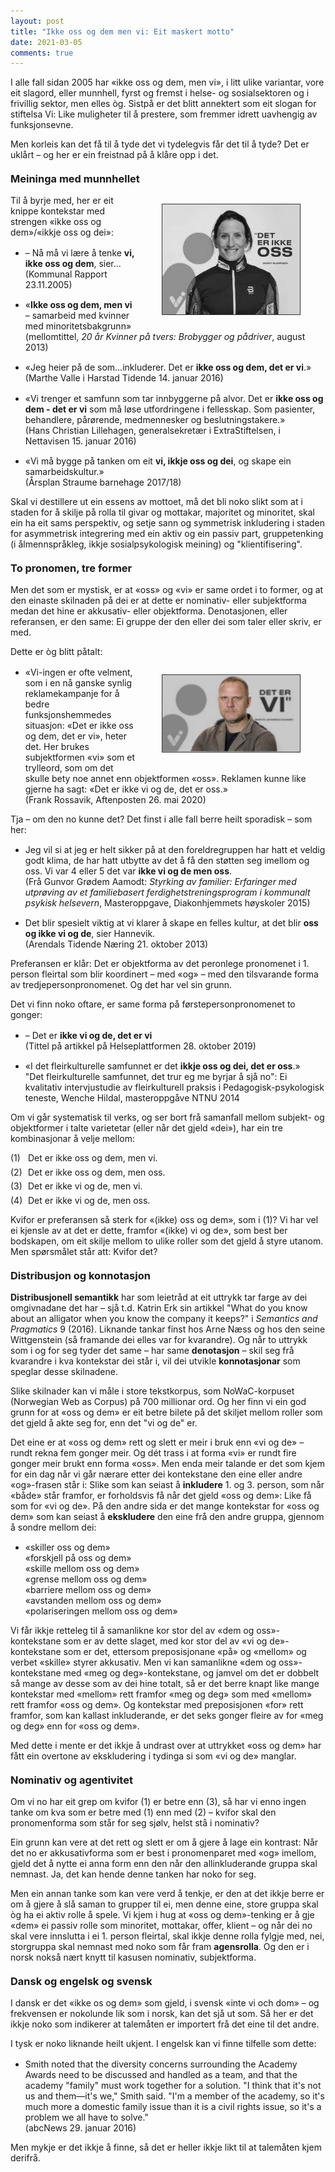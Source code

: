 ```yaml
---
layout: post
title: "Ikke oss og dem men vi: Eit maskert motto"
date: 2021-03-05
comments: true
---
```


<style>
h3 {
margin-top: 1.2em;
}
  ol {
  margin-left: 0;
  padding-left: 0;
  margin-top: .4em;
}
ol li {
  display: block;
  margin-bottom: .4em;
  margin-left: 2em;
}
ol li::before {
  display: inline-block;
  content: "(" counter(item) ") ";
  counter-increment: item;
  width: 2em;
  margin-left: -2em;
}
  ul li {
  margin-top: 1.1em;
  }
figcaption {
    color: #333;
    text-align: center;
    font-family: Optima, Candara, Calibri, Arial, sans-serif;
    font-size: .8em;
  line-height: 1.2em;
}	
  .zoom:hover {
  -ms-transform: scale(3); /* IE 9 */
  -webkit-transform: scale(3); /* Safari 3-8 */
  transform: scale(2); 
  transform-origin: 100% 0%;
}
  .small {
  font-variant: small-caps;
}
</style>

<div class="ingress">
<p>
I alle fall sidan 2005 har «ikke oss og dem, men vi», i litt ulike variantar, vore eit slagord, eller munnhell, fyrst og fremst i helse- og sosialsektoren og i frivillig sektor, men elles òg. Sistpå er det blitt annektert som eit slogan for stiftelsa Vi: Like muligheter til å prestere, som fremmer idrett uavhengig av funksjonsevne.</p> <p>Men korleis kan det få til å tyde det vi tydelegvis får det til å tyde? Det er uklårt – og her er ein freistnad på å klåre opp i det.
</p></div> 
<h3>Meininga med munnhellet</h3>
<div style="float:right;"><figure class="rightfig"><img style="width:220px; border: #333 1pt solid" src="/pics/oss.jpg"></figure></div>
<p>Til å byrje med, her er eit knippe kontekstar med strengen «ikke oss og dem»/«ikkje oss og dei»:</p>
<ul><li>– Nå må vi lære å tenke <b>vi, ikke oss og dem</b>, sier… <br/>(Kommunal Rapport 23.11.2005)
<li>«<b>Ikke oss og dem, men vi</b> – samarbeid med
kvinner med minoritetsbakgrunn» <br/>(mellomtittel,
<i>20 år Kvinner på tvers: Brobygger og pådriver</i>, august 2013)</li>
</li>
<li>«Jeg heier på de som…inkluderer. Det er <b>ikke oss og dem, det er vi</b>.»
<br/>(Marthe Valle i Harstad Tidende 14. januar 2016)
</li><li>«Vi trenger et samfunn som tar innbyggerne på alvor. Det er <b>ikke oss og dem - det er vi</b> som må løse utfordringene i fellesskap. Som pasienter, behandlere, pårørende, medmennesker og beslutningstakere.» <br/>(Hans Christian Lillehagen, generalsekretær i ExtraStiftelsen, i Nettavisen 15. januar 2016)</li>
<li>«Vi må bygge på tanken om eit <b>vi, ikkje oss og dei</b>, og skape ein samarbeidskultur.» <br/>(Årsplan Straume barnehage 2017/18)
</li></ul>
<p>Skal vi destillere ut ein essens av mottoet, må det bli noko slikt som at i staden for å skilje på rolla til givar og mottakar, majoritet og minoritet, skal ein ha eit sams perspektiv, og setje sann og symmetrisk inkludering i staden for asymmetrisk integrering med ein aktiv og ein passiv part, gruppetenking (i ålmennspråkleg, ikkje sosialpsykologisk meining) og "klientifisering".
</p>
<h3>To pronomen, tre former</h3>
<p>
Men det som er mystisk, er at «oss» og «vi» er same ordet i to former, og at den einaste skilnaden på dei er at dette er nominativ- eller subjektforma medan det hine er akkusativ- eller objektforma. Denotasjonen, eller referansen, er den same: Ei gruppe der den eller dei som taler eller skriv, er med. 
</p>
<p>Dette er òg blitt påtalt:
</p>
<div style="float:right;"><figure class="rightfig"><img style="width:220px; border: #333 1pt solid" src="/pics/detervi.png"></figure></div>
<ul><li>«Vi-ingen er ofte velment, som i en nå ganske synlig reklamekampanje for å bedre funksjonshemmedes situasjon: «Det er ikke oss og dem, det er vi», heter det. Her brukes subjektformen «vi» som et trylleord, som om det skulle bety noe annet enn objektformen «oss». Reklamen kunne like gjerne ha sagt: «Det er ikke vi og de, det er oss.» <br/>(Frank Rossavik, Aftenposten 26. mai 2020)
</li></ul>
<p>Tja – om den no kunne det? Det finst i alle fall berre heilt sporadisk – som her:</p>
<ul><li>Jeg vil si at jeg er helt sikker på at den foreldregruppen har hatt et veldig godt klima, de har hatt utbytte av det å få den støtten seg imellom og oss. Vi var 4 eller 5 det var <b>ikke vi og de men oss</b>. <br/>(Frå Gunvor Grødem Aamodt: <i>Styrking av familier: Erfaringer med utprøving av et familiebasert ferdighetstreningsprogram i kommunalt psykisk helsevern</i>, Masteroppgave, Diakonhjemmets høyskoler 2015)
</li><li>Det blir spesielt viktig at vi klarer å skape en felles kultur, at det blir <b>oss og ikke vi og de</b>, sier Hannevik. <br/>(Arendals Tidende Næring 21. oktober 2013)
</li></ul>
<p>
Preferansen er klår: Det er objektforma av det peronlege pronomenet i 1. person fleirtal som blir koordinert – med «og» – med den tilsvarande forma av tredjepersonpronomenet. Og det har vel sin grunn.</p>
<p>Det vi finn noko oftare, er same forma på førstepersonpronomenet to gonger:</p>
<ul><li>– Det er <b>ikke vi og de, det er vi</b> <br/>(Tittel på artikkel på Helseplattformen 28. oktober 2019)
</li>
<li>«I det fleirkulturelle samfunnet er det <b>ikkje oss og dei, det er oss</b>.» <br/>"Det fleirkulturelle samfunnet,
det trur eg me byrjar å sjå no": Ei kvalitativ intervjustudie av fleirkulturell praksis i Pedagogisk-psykologisk teneste, Wenche Hildal, masteroppgåve NTNU 2014
</li></ul>
<p>Om vi går systematisk til verks, og ser bort frå samanfall mellom subjekt- og objektformer i talte varietetar (eller når det gjeld «dei»), har ein tre kombinasjonar å velje mellom:
</p>
<ol style="margin-top: .4em; counter-reset: item 0"><li>Det er ikke oss og dem, men vi.
</li>
<li>Det er ikke oss og dem, men oss.</li>
<li>Det er ikke vi og de, men vi.</li>
<li>Det er ikke vi og de, men oss.
</li></ol>
<p>
Kvifor er preferansen så sterk for «(ikke) oss og dem», som i (1)? Vi har vel ei kjensle av at det er dette, framfor «(ikke) vi og de», som best ber bodskapen, om eit skilje mellom to ulike roller som det gjeld å styre utanom. Men spørsmålet står att: Kvifor det?
</p>
<h3>Distribusjon og konnotasjon</h3>
<p>
<b>Distribusjonell semantikk</b> har som leietråd at eit uttrykk tar farge av dei omgivnadane det har – sjå t.d. Katrin Erk sin artikkel "What do you know about an alligator when you know the company it keeps?" i <i>Semantics and Pragmatics</i> 9 (2016).
Liknande tankar finst hos Arne Næss og hos den seine Wittgenstein (så framande dei elles var for kvarandre). Og når to uttrykk som i og for seg tyder det same – har same <b>denotasjon</b> – skil seg frå kvarandre i kva kontekstar dei står i, vil dei utvikle <b>konnotasjonar</b> som speglar desse skilnadene.
</p>
<p>
Slike skilnader kan vi måle i store tekstkorpus, som NoWaC-korpuset (Norwegian Web as Corpus) på 700 millionar ord. Og her finn vi ein god grunn for at «oss og dem» er eit betre bilete på det skiljet mellom roller som det gjeld å akte seg for, enn det "vi og de" er.</p>
<p>
Det eine er at «oss og dem» rett og slett er meir i bruk enn «vi og de» – rundt rekna fem gonger meir. Og dét trass i at forma «vi» er rundt fire gonger meir brukt enn forma «oss». Men enda meir talande er det som kjem for ein dag når vi går nærare etter dei kontekstane den eine eller andre «og»-frasen står i: Slike som kan seiast å <b>inkludere</b> 1. og 3. person, som når «både» står framfor, er forholdsvis få når det gjeld «oss og dem»: Like få som for «vi og de». På den andre sida er det mange kontekstar for «oss og dem» som kan seiast å <b>ekskludere</b> den eine frå den andre gruppa, gjennom å sondre mellom dei:
</p>
<ul><li>«skiller oss og dem»<br/>
«forskjell på oss og dem»<br/>
«skille mellom oss og dem»<br/>
«grense mellom oss og dem»<br/>
«barriere mellom oss og dem»<br/>
«avstanden mellom oss og dem»<br/>
«polariseringen mellom oss og dem»</li>
</ul>
<p>
Vi får ikkje retteleg til å samanlikne kor stor del av «dem og oss»-kontekstane som er av dette slaget, med kor stor del av «vi og de»-kontekstane som er det, ettersom preposisjonane «på» og «mellom» og verbet «skille» styrer akkusativ. Men vi kan samanlikne «dem og oss»-kontekstane med «meg og deg»-kontekstane, og jamvel om det er dobbelt så mange av desse som av dei hine totalt, så er det berre knapt like mange kontekstar med «mellom» rett framfor «meg og deg» som med «mellom» rett framfor «oss og dem». Og kontekstar med preposisjonen «for» rett framfor, som kan kallast inkluderande, er det seks gonger fleire av for «meg og deg» enn for «oss og dem».
</p>
<p>Med dette i mente er det ikkje å undrast over at uttrykket «oss og dem» har fått ein overtone av ekskludering i tydinga si som «vi og de» manglar.
</p>
<h3>Nominativ og agentivitet</h3>
<p>Om vi no har eit grep om kvifor (1) er betre enn (3), så har vi enno ingen tanke om kva som er betre med (1) enn med (2) – kvifor skal den pronomenforma som står for seg sjølv, helst stå i nominativ? 
</p>
<p>Ein grunn kan vere at det rett og slett er om å gjere å lage ein kontrast: Når det no er akkusativforma som er best i pronomenparet med «og» imellom, gjeld det å nytte ei anna form enn den når den allinkluderande gruppa skal nemnast. Ja, det kan hende denne tanken har noko for seg.</p>
<p>Men ein annan tanke som kan vere verd å tenkje, er den at det ikkje berre er om å gjere å slå saman to grupper til ei, men denne eine, store gruppa skal òg ha ei aktiv rolle å spele. Vi kjem i hug at «oss og dem»-tenking er å gje «dem» ei passiv rolle som minoritet, mottakar, offer, klient – og når dei no skal vere innslutta i ei 1. person fleirtal, skal ikkje denne rolla fylgje med, nei, storgruppa skal nemnast med noko som får fram <b>agensrolla</b>. Og den er i norsk nokså nært knytt til kasusen nominativ, subjektforma.</p>
<h3>Dansk og engelsk og svensk</h3>
<p>I dansk er det «ikke os og dem» som gjeld, i svensk «inte vi och dom» – og frekvensen er nokolunde lik som i norsk, kan det sjå ut som. Så her er det ikkje noko som indikerer at talemåten er importert frå det eine til det andre.</p>
<p>I tysk er noko liknande heilt ukjent. I engelsk kan vi finne tilfelle som dette:
</p>
<ul><li>Smith noted that the diversity concerns surrounding the Academy Awards need to be discussed and handled as a team, and that the academy "family" must work together for a solution.
"I think that it's not us and them—it's we," Smith said. "I'm a member of the academy, so it's much more a domestic family issue than it is a civil rights issue, so it's a problem we all have to solve." <br/>(abcNews 29. januar 2016)</li></ul>
<p>Men mykje er det ikkje å finne, så det er heller ikkje likt til at talemåten kjem derifrå.</p>
